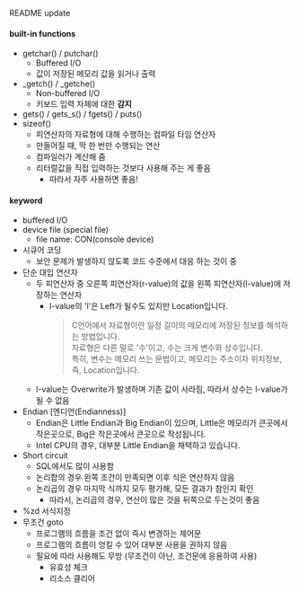README update

#### built-in functions
- getchar() / putchar()
    - Buffered I/O
    - 값이 저장된 메모리 값을 읽거나 출력
- _getch() / _getche()
    - Non-buffered I/O
    - 키보드 입력 자체에 대한 **감지**
- gets() / gets_s() / fgets() / puts()
- sizeof()
    - 피연산자의 자료형에 대해 수행하는 컴파일 타임 연산자
    - 만들어질 때, 딱 한 번만 수행되는 연산
    - 컴파일러가 계산해 줌
    - 리터럴값을 직접 입력하는 것보다 사용해 주는 게 좋음
        - 따라서 자주 사용하면 좋음!

#### keyword
- buffered I/O
- device file (special file)
    - file name: CON(console device)
- 시큐어 코딩
    - 보안 문제가 발생하지 않도록 코드 수준에서 대응 하는 것이 중
- 단순 대입 연산자
    - 두 피연산자 중 오른쪽 피연산자(r-value)의 값을 왼쪽 피연산자(l-value)에 저장하는 연산자
        - l-value의 'l'은 Left가 될수도 있지만 Location입니다.
            > C언어에서 자료형이란 일정 길이의 메모리에 저장된 정보를 해석하는 방법입니다.
            <br>자료형은 다른 말로 '수'이고, 수는 크게 변수와 상수입니다.
            <br>특히, 변수는 메모리 쓰는 문법이고, 메모리는 주소이자 위치정보, 즉, Location입니다.
    - l-value는 Overwrite가 발생하며 기존 값이 사라짐, 따라서 상수는 l-value가 될 수 없음
- Endian [엔디언(Endianness)]
  - Endian은 Little Endian과 Big Endian이 있으며, Little은 메모리가 큰곳에서 작은곳으로, Big은 작은곳에서 큰곳으로 작성됩니다.
  - Intel CPU의 경우, 대부분 Little Endian을 채택하고 있습니다.
- Short circuit
    - SQL에서도 많이 사용함
    - 논리합의 경우 왼쪽 조건이 만족되면 이후 식은 연산하지 않음
    - 논리곱의 경우 마지막 식까지 모두 평가해, 모든 결과가 참인지 확인
        - 따라서, 논리곱의 경우, 연산이 많은 것을 뒤쪽으로 두는것이 좋음
- %zd 서식지정
- 무조건 goto
    - 프로그램의 흐름을 조건 없이 즉시 변경하는 제어문
    - 프로그램의 흐름이 엉킬 수 있어 대부분 사용을 권하지 않음
    - 필요에 따라 사용해도 무방 (무조건이 아닌, 조건문에 응용하여 사용)
        - 유효성 체크
        - 리소스 클리어
